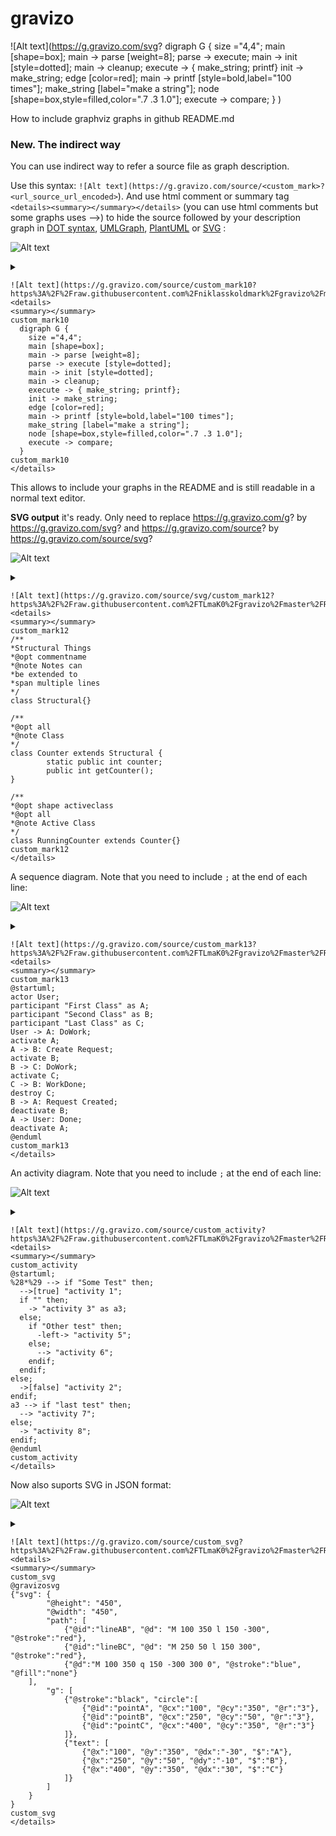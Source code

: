 gravizo
=======


![Alt text](https://g.gravizo.com/svg?
  digraph G {
    size ="4,4";
    main [shape=box];
    main -&gt; parse [weight=8];
    parse -&gt; execute;
    main -&gt; init [style=dotted];
    main -&gt; cleanup;
    execute -&gt; { make_string; printf}
    init -&gt; make_string;
    edge [color=red];
    main -&gt; printf [style=bold,label="100 times"];
    make_string [label="make a string"];
    node [shape=box,style=filled,color=".7 .3 1.0"];
    execute -&gt; compare;
  }
)



How to include graphviz graphs in github README.md

### New. The indirect way ###
You can use indirect way to refer a source file as graph description. 

Use this syntax: ```![Alt text](https://g.gravizo.com/source/<custom_mark>?<url_source_url_encoded>```). And use html comment or summary tag ```<details><summary></summary></details>``` (you can use html comments but some graphs uses -->) to hide the source followed by your description graph in [DOT syntax](https://en.wikipedia.org/wiki/DOT_(graph_description_language)), [UMLGraph](http://www.umlgraph.org/doc/cd-intro.html), [PlantUML](http://plantuml.sourceforge.net/sequence.html) or [SVG](https://en.wikipedia.org/wiki/Scalable_Vector_Graphics) :

![Alt text](https://g.gravizo.com/source/custom_mark10?https%3A%2F%2Fraw.githubusercontent.com%2Fniklasskoldmark%2Fgravizo%2Fmaster%2FREADME.md)

<details> 
<summary></summary>
custom_mark10
  digraph G {
    size ="4,4";
    main [shape=box];
    main -> parse [weight=8];
    parse -> execute [style=dotted];
    main -> init [style=dotted];
    main -> cleanup;
    execute -> { make_string; printf};
    init -> make_string;
    edge [color=red];
    main -> printf [style=bold,label="100 times"];
    make_string [label="make a string"];
    node [shape=box,style=filled,color=".7 .3 1.0"];
    execute -> compare;
  }
custom_mark10
</details>

```
![Alt text](https://g.gravizo.com/source/custom_mark10?https%3A%2F%2Fraw.githubusercontent.com%2Fniklasskoldmark%2Fgravizo%2Fmaster%2FREADME.md)
<details> 
<summary></summary>
custom_mark10
  digraph G {
    size ="4,4";
    main [shape=box];
    main -> parse [weight=8];
    parse -> execute [style=dotted];
    main -> init [style=dotted];
    main -> cleanup;
    execute -> { make_string; printf};
    init -> make_string;
    edge [color=red];
    main -> printf [style=bold,label="100 times"];
    make_string [label="make a string"];
    node [shape=box,style=filled,color=".7 .3 1.0"];
    execute -> compare;
  }
custom_mark10
</details>
```

This allows to include your graphs in the README and is still readable in a normal text editor.

**SVG output** it's ready. Only need to replace https://g.gravizo.com/g? by https://g.gravizo.com/svg? and https://g.gravizo.com/source? by https://g.gravizo.com/source/svg?

![Alt text](https://g.gravizo.com/source/svg/custom_mark12?https%3A%2F%2Fraw.githubusercontent.com%2FTLmaK0%2Fgravizo%2Fmaster%2FREADME.md?3)

<details> 
<summary></summary>
custom_mark12
/**
*Structural Things
*@opt commentname
*@note Notes can
*be extended to
*span multiple lines
*/
class Structural{}

/**
*@opt all
*@note Class
*/
class Counter extends Structural {
        static public int counter;
        public int getCounter();
}

/**
*@opt shape activeclass
*@opt all
*@note Active Class
*/
class RunningCounter extends Counter{}
custom_mark12
</details>

```
![Alt text](https://g.gravizo.com/source/svg/custom_mark12?https%3A%2F%2Fraw.githubusercontent.com%2FTLmaK0%2Fgravizo%2Fmaster%2FREADME.md)
<details> 
<summary></summary>
custom_mark12
/**
*Structural Things
*@opt commentname
*@note Notes can
*be extended to
*span multiple lines
*/
class Structural{}

/**
*@opt all
*@note Class
*/
class Counter extends Structural {
        static public int counter;
        public int getCounter();
}

/**
*@opt shape activeclass
*@opt all
*@note Active Class
*/
class RunningCounter extends Counter{}
custom_mark12
</details>
```

A sequence diagram. Note that you need to include `;` at the end of each line:

![Alt text](https://g.gravizo.com/source/custom_mark13?https%3A%2F%2Fraw.githubusercontent.com%2FTLmaK0%2Fgravizo%2Fmaster%2FREADME.md?1)
<details> 
<summary></summary>
custom_mark13
@startuml;
actor User;
participant "First Class" as A;
participant "Second Class" as B;
participant "Last Class" as C;
User -> A: DoWork;
activate A;
A -> B: Create Request;
activate B;
B -> C: DoWork;
activate C;
C -> B: WorkDone;
destroy C;
B -> A: Request Created;
deactivate B;
A -> User: Done;
deactivate A;
@enduml
custom_mark13
</details>

```
![Alt text](https://g.gravizo.com/source/custom_mark13?https%3A%2F%2Fraw.githubusercontent.com%2FTLmaK0%2Fgravizo%2Fmaster%2FREADME.md)
<details> 
<summary></summary>
custom_mark13
@startuml;
actor User;
participant "First Class" as A;
participant "Second Class" as B;
participant "Last Class" as C;
User -> A: DoWork;
activate A;
A -> B: Create Request;
activate B;
B -> C: DoWork;
activate C;
C -> B: WorkDone;
destroy C;
B -> A: Request Created;
deactivate B;
A -> User: Done;
deactivate A;
@enduml
custom_mark13
</details>
```

An activity diagram. Note that you need to include `;` at the end of each line:

![Alt text](https://g.gravizo.com/source/custom_activity?https%3A%2F%2Fraw.githubusercontent.com%2FTLmaK0%2Fgravizo%2Fmaster%2FREADME.md?1)
<details> 
<summary></summary>
custom_activity
@startuml;
%28*%29 --> if "Some Test" then;
  -->[true] "activity 1";
  if "" then;
    -> "activity 3" as a3;
  else;
    if "Other test" then;
      -left-> "activity 5";
    else;
      --> "activity 6";
    endif;
  endif;
else;
  ->[false] "activity 2";
endif;
a3 --> if "last test" then;
  --> "activity 7";
else;
  -> "activity 8";
endif;
@enduml
custom_activity
</details>

```
![Alt text](https://g.gravizo.com/source/custom_activity?https%3A%2F%2Fraw.githubusercontent.com%2FTLmaK0%2Fgravizo%2Fmaster%2FREADME.md)
<details> 
<summary></summary>
custom_activity
@startuml;
%28*%29 --> if "Some Test" then;
  -->[true] "activity 1";
  if "" then;
    -> "activity 3" as a3;
  else;
    if "Other test" then;
      -left-> "activity 5";
    else;
      --> "activity 6";
    endif;
  endif;
else;
  ->[false] "activity 2";
endif;
a3 --> if "last test" then;
  --> "activity 7";
else;
  -> "activity 8";
endif;
@enduml
custom_activity
</details>
```

Now also suports SVG in JSON format:

![Alt text](https://g.gravizo.com/source/custom_svg?https%3A%2F%2Fraw.githubusercontent.com%2FTLmaK0%2Fgravizo%2Fmaster%2FREADME.md?1)

<details> 
<summary></summary>
custom_svg
@gravizosvg
{"svg": {
		"@height": "450",
		"@width": "450", 
		"path": [
			{"@id":"lineAB", "@d": "M 100 350 l 150 -300", "@stroke":"red"},
			{"@id":"lineBC", "@d": "M 250 50 l 150 300", "@stroke":"red"},
			{"@d":"M 100 350 q 150 -300 300 0", "@stroke":"blue", "@fill":"none"}
    ],
		"g": [
			{"@stroke":"black", "circle":[  
				{"@id":"pointA", "@cx":"100", "@cy":"350", "@r":"3"},
				{"@id":"pointB", "@cx":"250", "@cy":"50", "@r":"3"},
				{"@id":"pointC", "@cx":"400", "@cy":"350", "@r":"3"}
			]},
			{"text": [
				{"@x":"100", "@y":"350", "@dx":"-30", "$":"A"},
				{"@x":"250", "@y":"50", "@dy":"-10", "$":"B"},
				{"@x":"400", "@y":"350", "@dx":"30", "$":"C"}
			]}
		]
	}
}
custom_svg
</details>

```
![Alt text](https://g.gravizo.com/source/custom_svg?https%3A%2F%2Fraw.githubusercontent.com%2FTLmaK0%2Fgravizo%2Fmaster%2FREADME.md)
<details> 
<summary></summary>
custom_svg
@gravizosvg
{"svg": {
		"@height": "450",
		"@width": "450", 
		"path": [
			{"@id":"lineAB", "@d": "M 100 350 l 150 -300", "@stroke":"red"},
			{"@id":"lineBC", "@d": "M 250 50 l 150 300", "@stroke":"red"},
			{"@d":"M 100 350 q 150 -300 300 0", "@stroke":"blue", "@fill":"none"}
    ],
		"g": [
			{"@stroke":"black", "circle":[  
				{"@id":"pointA", "@cx":"100", "@cy":"350", "@r":"3"},
				{"@id":"pointB", "@cx":"250", "@cy":"50", "@r":"3"},
				{"@id":"pointC", "@cx":"400", "@cy":"350", "@r":"3"}
			]},
			{"text": [
				{"@x":"100", "@y":"350", "@dx":"-30", "$":"A"},
				{"@x":"250", "@y":"50", "@dy":"-10", "$":"B"},
				{"@x":"400", "@y":"350", "@dx":"30", "$":"C"}
			]}
		]
	}
}
custom_svg
</details>
```
